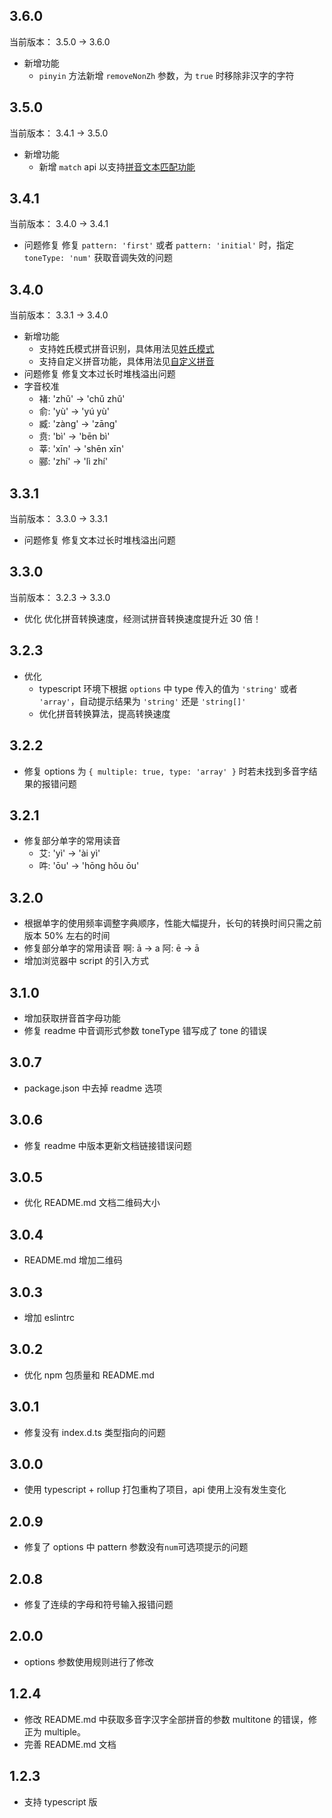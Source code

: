 ## 3.6.0

当前版本： 3.5.0 -> 3.6.0

- 新增功能
  - `pinyin` 方法新增 `removeNonZh` 参数，为 `true` 时移除非汉字的字符

## 3.5.0

当前版本： 3.4.1 -> 3.5.0

- 新增功能
  - 新增 `match` api 以支持[拼音文本匹配功能](#match)

## 3.4.1

当前版本： 3.4.0 -> 3.4.1

- 问题修复
  修复 `pattern: 'first'` 或者 `pattern: 'initial'` 时，指定 `toneType: 'num'` 获取音调失效的问题

## 3.4.0

当前版本： 3.3.1 -> 3.4.0

- 新增功能
  - 支持姓氏模式拼音识别，具体用法见[姓氏模式](#surname)
  - 支持自定义拼音功能，具体用法见[自定义拼音](#custom)
- 问题修复
  修复文本过长时堆栈溢出问题
- 字音校准
  - 褚: 'zhǔ' -> 'chǔ zhǔ'
  - 俞: 'yù' -> 'yú yù'
  - 臧: 'zàng' -> 'zāng'
  - 贲: 'bì' -> 'bēn bì'
  - 莘: 'xīn' -> 'shēn xīn'
  - 郦: 'zhí' -> 'lì zhí'

## 3.3.1

当前版本： 3.3.0 -> 3.3.1

- 问题修复
  修复文本过长时堆栈溢出问题

## 3.3.0

当前版本： 3.2.3 -> 3.3.0

- 优化
  优化拼音转换速度，经测试拼音转换速度提升近 30 倍！

## 3.2.3

- 优化
  - typescript 环境下根据 `options` 中 type 传入的值为 `'string'` 或者 `'array'`，自动提示结果为 `'string'` 还是 `'string[]'`
  - 优化拼音转换算法，提高转换速度

## 3.2.2

- 修复 options 为 `{ multiple: true, type: 'array' }` 时若未找到多音字结果的报错问题

## 3.2.1

- 修复部分单字的常用读音<br>
  - 艾: 'yì' -> 'ài yì'
  - 吽: 'ōu' -> 'hōng hǒu ōu'

## 3.2.0

- 根据单字的使用频率调整字典顺序，性能大幅提升，长句的转换时间只需之前版本 50% 左右的时间
- 修复部分单字的常用读音
  啊: ā -> a
  阿: ē -> ā
- 增加浏览器中 script 的引入方式

## 3.1.0

- 增加获取拼音首字母功能
- 修复 readme 中音调形式参数 toneType 错写成了 tone 的错误

## 3.0.7

- package.json 中去掉 readme 选项

## 3.0.6

- 修复 readme 中版本更新文档链接错误问题

## 3.0.5

- 优化 README.md 文档二维码大小

## 3.0.4

- README.md 增加二维码

## 3.0.3

- 增加 eslintrc

## 3.0.2

- 优化 npm 包质量和 README.md

## 3.0.1

- 修复没有 index.d.ts 类型指向的问题

## 3.0.0

- 使用 typescript + rollup 打包重构了项目，api 使用上没有发生变化

## 2.0.9

- 修复了 options 中 pattern 参数没有`num`可选项提示的问题

## 2.0.8

- 修复了连续的字母和符号输入报错问题

## 2.0.0

- options 参数使用规则进行了修改

## 1.2.4

- 修改 README.md 中获取多音字汉字全部拼音的参数 multitone 的错误，修正为 multiple。
- 完善 README.md 文档

## 1.2.3

- 支持 typescript 版
